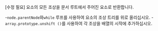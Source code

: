 [수정 필요]
요소의 모든 조상을 문서 루트에서 주어진 요소로 반환합니다.

-`node.parentNode`와`while` 루프를 사용하여 요소의 조상 트리를 위로 올리십시오.
-`array.prototype.unshift ()`를 사용하여 각 조상을 배열의 시작에 추가하십시오.